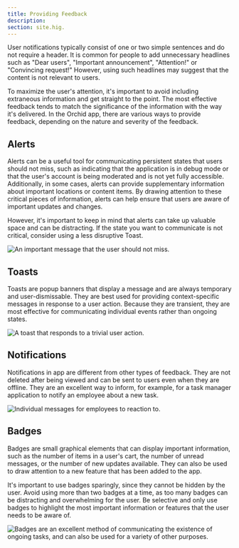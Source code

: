 ```yaml
---
title: Providing Feedback
description:
section: site.hig.
---
```



User notifications typically consist of one or two simple sentences and do not require a header. It is common for people to add unnecessary headlines such as "Dear users", "Important announcement", "Attention!" or "Convincing request!" However, using such headlines may suggest that the content is not relevant to users.

To maximize the user's attention, it's important to avoid including extraneous information and get straight to the point. The most effective feedback tends to match the significance of the information with the way it's delivered. In the Orchid app, there are various ways to provide feedback, depending on the nature and severity of the feedback.

## Alerts

Alerts can be a useful tool for communicating persistent states that users should not miss, such as indicating that the application is in debug mode or that the user's account is being moderated and is not yet fully accessible. Additionally, in some cases, alerts can provide supplementary information about important locations or content items. By drawing attention to these critical pieces of information, alerts can help ensure that users are aware of important updates and changes.

However, it's important to keep in mind that alerts can take up valuable space and can be distracting. If the state you want to communicate is not critical, consider using a less disruptive Toast.

![An important message that the user should not miss.](https://orchid.software/img/hig/alert-example.png)

## Toasts

Toasts are popup banners that display a message and are always temporary and user-dismissable.
They are best used for providing context-specific messages in response to a user action.
Because they are transient, they are most effective for communicating individual events rather than ongoing states.

![A toast that responds to a trivial user action.](https://orchid.software/img/hig/toast-example.png)

## Notifications

Notifications in app are different from other types of feedback. They are not deleted after being viewed and can be sent to users even when they are offline. They are an excellent way to inform, for example, for a task manager application to notify an employee about a new task.

![Individual messages for employees to reaction to.](https://orchid.software/img/hig/notification-example.png)

## Badges

Badges are small graphical elements that can display important information, such as the number of items in a user's cart, the number of unread messages, or the number of new updates available. They can also be used to draw attention to a new feature that has been added to the app.

It's important to use badges sparingly, since they cannot be hidden by the user. Avoid using more than two badges at a time, as too many badges can be distracting and overwhelming for the user. Be selective and only use badges to highlight the most important information or features that the user needs to be aware of.

![Badges are an excellent method of communicating the existence of ongoing tasks, and can also be used for a variety of other purposes.](https://orchid.software/img/hig/badge-example.png)
